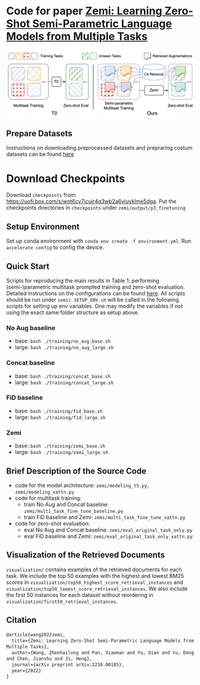 
# Code for paper [Zemi: Learning Zero-Shot Semi-Parametric Language Models from Multiple Tasks](https://arxiv.org/abs/2210.00185)

![](overview.png)

## Prepare Datasets
Instructions on downloading preprocessed datasets and prepraring costum datasets can be found [here](./data/README.md)  

# Download Checkpoints
Download `checkpoints` from: https://uofi.box.com/s/wnt6cv7icuir4q3wb2a6viuyklme5dga. Put the checkpoints directories in `checkpoints` under `zemi/output/p3_finetuning`

## Setup Environment
Set up conda environment with `conda env create -f environment.yml`.
Run `accelerate config` to config the device.

## Quick Start
Scripts for reproducing the main results in Table 1: performing (semi-)parametric multitask prompted training and zero-shot evaluation. Detailed instructions on the configurations can be found [here](./zemi/training/README.md).
All scripts should be run under `zemi/`.  `SETUP_ENV.sh` will be called in the following scripts for setting up env variables. One may modify the variables if not using the exact same folder structure as setup above.

### No Aug baseline 
- base: `bash ./training/no_aug_base.sh`
- large: `bash ./training/no_aug_large.sh`
### Concat baseline
- base: `bash ./training/concat_base.sh`
- large: `bash ./training/concat_large.sh`
### FiD baseline
- base: `bash ./training/fid_base.sh`
- large: `bash ./training/fid_large.sh`
### Zemi
- base: `bash ./training/zemi_base.sh`
- large: `bash ./training/zemi_large.sh`

## Brief Description of the Source Code
- code for the model architecture: `zemi/modeling_t5.py`, `zemi/modeling_xattn.py`
- code for multitask training: 
    - train No Aug and Concat baseline: `zemi/multi_task_fine_tune_baseline.py`
    - train FiD baseline and Zemi: `zemi/multi_task_fine_tune_xattn.py`
- code for zero-shot evaluation: 
    - eval No Aug and Concat baseline: `zemi/eval_original_task_only.py`
    - eval FiD baseline and Zemi: `zemi/eval_original_task_only_xattn.py`

## Visualization of the Retrieved Documents
`visualization/` contains examples of the retrieved documents for each task. We include the top 50 examples with the highest and lowest BM25 scores in `visualization/top50_highest_score_retrieval_instances` and `visualization/top50_lowest_score_retrieval_instances`. We also include the first 50 instances for each dataset without reordering in `visualization/first50_retrieval_instances`. 

## Citation
```
@article{wang2022zemi,
  title={Zemi: Learning Zero-Shot Semi-Parametric Language Models from Multiple Tasks},
  author={Wang, Zhenhailong and Pan, Xiaoman and Yu, Dian and Yu, Dong and Chen, Jianshu and Ji, Heng},
  journal={arXiv preprint arXiv:2210.00185},
  year={2022}
}
```
